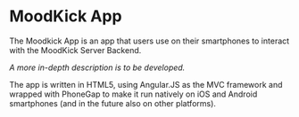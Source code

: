 MoodKick App
======

The Moodkick App is an app that users use on their smartphones to interact with the MoodKick Server Backend.

_A more in-depth description is to be developed._

The app is written in HTML5, using Angular.JS as the MVC framework and wrapped with PhoneGap to make it run natively on iOS and Android smartphones (and in the future also on other platforms).
